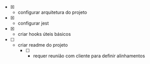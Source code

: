 - [x] - configurar arquitetura do projeto
- [x] - configurar jest
- [x] - criar hooks úteis básicos
- [ ] - criar readme do projeto
    - [ ] - requer reunião com cliente para definir alinhamentos

